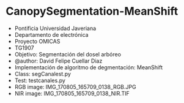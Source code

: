 # CanopySegmentation-MeanShift
- Pontificia Universidad Javeriana
- Departamento de electrónica
- Proyecto OMICAS
- TG1907
- Objetivo: Segmentación del dosel arbóreo
- @author: David Felipe Cuellar Diaz
- Implementación de algoritmo de degmentación: MeanShift
- Class: segCanalest.py
- Test: testcanales.py
- RGB image: IMG_170805_165709_0138_RGB.JPG
- NIR image: IMG_170805_165709_0138_NIR.TIF
